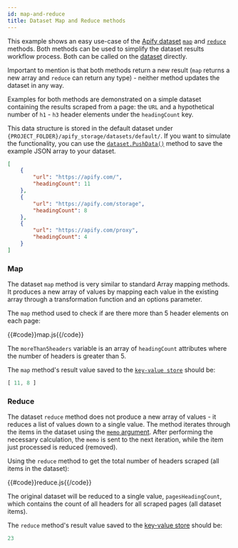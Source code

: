 ```yaml
---
id: map-and-reduce
title: Dataset Map and Reduce methods
---
```


This example shows an easy use-case of the [Apify dataset](https://docs.apify.com/storage/dataset) 
[`map`](/docs/api/dataset#map) and
[`reduce`](/docs/api/dataset#reduce) methods. Both methods can be used to simplify the
dataset results workflow process. Both can be called on the [dataset](/docs/api/dataset) directly.

Important to mention is that both methods return a new result (`map` returns a new array and `reduce` 
can return any type) - neither method updates the dataset in any way.

Examples for both methods are demonstrated on a simple dataset containing the results scraped from a page: 
the `URL` and a hypothetical number of `h1` - `h3` header elements under the `headingCount` key.

This data structure is stored in the default dataset under 
`{PROJECT_FOLDER}/apify_storage/datasets/default/`.
If you want to simulate the functionality, you can use the [`dataset.PushData()`](/docs/api/dataset#pushdata) method
 to save the example JSON array to your dataset.


```json
[
    {
        "url": "https://apify.com/",
        "headingCount": 11
    },
    {
        "url": "https://apify.com/storage",
        "headingCount": 8
    },
    {
        "url": "https://apify.com/proxy",
        "headingCount": 4
    }
]
```
### Map

The dataset `map` method is very similar to standard Array mapping methods.
 It produces a new array of values by mapping each value in the existing array through 
 a transformation function and an options parameter.
 
The `map` method used to check if are there more than 5 header elements on each page:

{{#code}}map.js{{/code}}

The `moreThan5headers` variable is an array of `headingCount` attributes where the number 
of headers is greater than 5.

The `map` method's result value saved to the [`key-value store`](/docs/api/key-value-store) should be:

```javascript
[ 11, 8 ]
```

### Reduce

The dataset `reduce` method does not produce a new array of values - it reduces a list of values down to a single value.
The method iterates through the items in the dataset using the 
[`memo` argument](/docs/api/dataset#datasetreduceiteratee-memo-options). 
After performing the necessary calculation, the `memo` is sent to the next iteration, 
while the item just processed is reduced (removed).

Using the `reduce` method to get the total number of headers scraped (all items in the dataset):


{{#code}}reduce.js{{/code}}

The original dataset will be reduced to a single value, `pagesHeadingCount`, which contains
the count of all headers for all scraped pages (all dataset items).

The `reduce` method's result value saved to the [key-value store](/docs/api/key-value-store) should be:


```javascript
23
```
